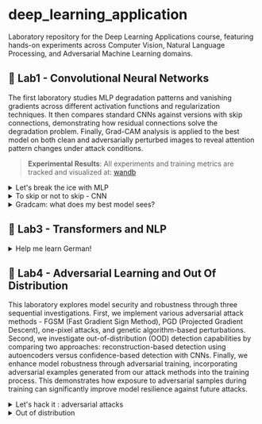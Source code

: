 # deep_learning_application

Laboratory repository for the Deep Learning Applications course, featuring hands-on experiments across Computer Vision, Natural Language Processing, and Adversarial Machine Learning domains.


## :test_tube: Lab1 - Convolutional Neural Networks
The first laboratory studies MLP degradation patterns and vanishing gradients across different activation functions and regularization techniques. It then compares standard CNNs against versions with skip connections, demonstrating how residual connections solve the degradation problem. Finally, Grad-CAM analysis is applied to the best model on both clean and adversarially perturbed images to reveal attention pattern changes under attack conditions.
> **Experimental Results**: All experiments and training metrics are tracked and visualized at: [wandb](https://wandb.ai/martina-buccioni98-unifi/deep-learning-application?nw=nwusermartinabuccioni98)

<details>
<summary>Let's break the ice with MLP </summary>
Among all the experiments conducted to study MLPs, two caught my attention. The first one focuses on the vanishing gradient problem in MLPs (to be fair, without any type of regularization). The second one, instead, focuses on normalizations.
<div align="center">
<img src="plots/mlp_activation_function.png" alt="Training Loss by Activation Function" width="250"/>
<img src="plots/normalizzazione.png" alt="Validation Loss by Regularization Method" width="250"/>
<p><em>Left: Training loss comparison across activation functions | Right: Validation loss for different regularization strategies</em></p>
</div>
As shown in the left plot, the combination of saturating activation functions (sigmoid, tanh) and deep network architectures creates a multiplicative effect, causing gradients to diminish exponentially with each layer. This explains why early layers struggle to receive meaningful updates, resulting in slower or stalled training.

The right plot illustrates the impact of different regularization strategies. These results highlight that data augmentation can act as a powerful form of regularization, often outperforming architectural modifications in improving validation performance.
> **Dataset Augmentation in Feature Space**
> Terrance DeVries, Graham W. Taylor, ICLR 2017
</details>

<details>
<summary>To skip or not to skip - CNN  </summary>
<div align="center">
<img src="plots/skipornottoskip_loss.png" width="250"/>
<img src="plots/skipotnottoskip.png"  width="250"/>
<p><em>Learning curves</em></p>
</div>

| Architecture | Size | Depth | Final Accuracy | 
|--------------|------|-------|----------------|
| CNN | Small | [2,2] | 68% |
| CNN | Medium | [5,5] | 77% | 
| CNN | Large | [7,7] | 75% | 
| CNN + skip | Small | [2,2] | 63% | 
| CNN + skip | Medium | [5,5] | 79% | 
| CNN + skip | Large | [7,7] | **82%** | 

These results confirm the fundamental insight from ResNet - that skip connections solve the degradation problem by allowing gradients to flow directly through identity mappings, enabling effective training of very deep networks.
</details>
<details>
<summary>Gradcam: what does my best model sees? </summary>
Grad-CAM (Gradient-weighted Class Activation Mapping) analysis was applied to the best-performing CNN to understand what regions the model focuses on for classification decisions. We want to show how the attention focuses over adversarial examples.

<div align="center">
<img src="proj1/gradcam_results/sample_4_gradcam.png" alt="Grad-CAM Airplane Analysis" width="250"/>
<img src="proj1/gradcam_results_attack/sample_4_gradcam.png" width="250"/>
</div>
The analysis reveals how adversarial perturbations dramatically alter the model's attention patterns. In the original images, the model focuses on semantically relevant features; however, under adversarial attacks, attention either scatters to irrelevant regions or concentrates on attack-induced artifacts.
This phenomenon is clearly illustrated in other two cool examples, namely image 1 and image 7.
</details>

## :test_tube: Lab3 - Transformers and NLP
<details>
<summary>Help me learn German! </summary>
For the third exercise I decided to help myself to learn German. I'd always loved to do something to correct my awful German sentences.
This project implements a T5-based grammar corrector specifically designed to assist with German language learning through automated sentence correction.
This project implements a T5-based grammar corrector specifically designed to assist with German language learning through automated sentence correction.
  
**Technical Solution:**
  
```
Bad German → "Korrigiere:" + T5 → LoRA Fine-tuning → Corrected German
```

- **Model:** T5-small with LoRA adapters (r=4, α=8) for efficient fine-tuning
- **Dataset:** MERLIN German grammar correction dataset with authentic learner errors
- **Approach:** Parameter-Efficient Fine-Tuning (PEFT) with LoRA to adapt pre-trained knowledge

**German Examples:**

```
Der Hund laufen schnell
**corrected:** Der Hund läuft schnell
```

```
Morgen ich will gehen in Kino.
**corrected:** Morgen werde ich in Kino gehen
```
```
Er spielt Fussball mit seine Freunde.
**corrected:** Er spielt Fussball mit seinen Freunden
```
</details>


## :test_tube: Lab4 - Adversarial Learning and Out Of Distribution
This laboratory explores model security and robustness through three sequential investigations. First, we implement various adversarial attack methods - FGSM (Fast Gradient Sign Method), PGD (Projected Gradient Descent), one-pixel attacks, and genetic algorithm-based perturbations.
Second, we investigate out-of-distribution (OOD) detection capabilities by comparing two approaches: reconstruction-based detection using autoencoders versus confidence-based detection with CNNs. Finally, we enhance model robustness through adversarial training, incorporating adversarial examples generated from our attack methods into the training process. This demonstrates how exposure to adversarial samples during training can significantly improve model resilience against future attacks.

<details>
<summary>Let's hack it : adversarial attacks</summary>
  
FGSM - Single-step attack that computes perturbations using the sign of the gradient with respect to the loss function. 
> **Explaining and Harnessing Adversarial Examples**  
> I.J. Goodfellow et al., ICLR 2015, [arXiv:1412.6572](https://arxiv.org/abs/1412.6572)

<div align="center">
<img src="proj4/output_adv/fgsm/fgsm_attack.png" alt="FGSM Attack" width="200"/>
<img src="proj4/output_adv/fgsm/fgsm_diff.png" alt="One-Pixel Attack" width="270"/>
<p><em>Left: FGSM distributed perturbations | Right: FGSM difference patterns</em></p>
</div>



PGD - Multi-step iterative attack that applies FGSM repeatedly while projecting perturbations back into the allowed epsilon ball.
> **Towards Deep Learning Models Resistant to Adversarial Attacks**  
> A. Madry et al., ICLR 2018, [arXiv:1706.06083](https://arxiv.org/abs/1706.06083)
<div align="center">
<img src="proj4/output_adv/pgd/pgd_attack.png" alt="FGSM Attack" width="200"/>
<img src="proj4/output_adv/pgd/pgd_diff.png" alt="One-Pixel Attack" width="270"/>
<p><em>Left: PGD distributed perturbations | Right: PGD difference patterns</em></p>
</div>

Few-Pixel attack - Sparse attack that targets only the most influential pixels based on gradient magnitude, minimizing the number of modified pixels. 
> **One Pixel Attack for Fooling Deep Neural Networks**  
> J. Su et al., IEEE TEC 2019, [arXiv:1710.08864](https://arxiv.org/abs/1710.08864)

<div align="center">
<img src="proj4/output_adv/one_pixel/one_pixel_attack.png" alt="FGSM Attack" width="200"/>
<img src="proj4/output_adv/one_pixel/one_pixel_diff.png" alt="One-Pixel Attack" width="270"/>
<p><em>Left: Few_pixel distributed perturbations | Right: Few-pixwl difference patterns</em></p>
</div>

Genetic attack - Evolutionary algorithm approach that optimizes adversarial perturbations through selection, crossover, and mutation operations.
> **Generating Natural Language Adversarial Examples**  
> M.Alzantot et al., EMNLP 2018, [arXiv:1804.07998](https://arxiv.org/abs/1804.07998)
<div align="center">
<img src="proj4/output_adv/genetic/genetic_attack.png" alt="FGSM Attack" width="200"/>
<img src="proj4/output_adv/genetic/genetic_diff.png" alt="One-Pixel Attack" width="270"/>
<p><em>Left: Genetic distributed perturbations | Right: Genetic difference patterns</em></p>
</div>
These results reveal that neural networks are vulnerable to various types of carefully crafted perturbations, from distributed noise to highly localized modifications.
</details>

<details>
<summary>Out of distribution</summary>
<details>
<summary>CNN vs AutoEncoder</summary>
We compare two fundamentally different approaches for detecting out-of-distribution samples: confidence-based detection using CNNs and reconstruction-based detection using autoencoders.
<div align="center">
<img src="proj4/output_ood/scores_CNN_CLASSIC.png" alt="FGSM Attack" width="200"/>
<img src="proj4/output_ood/ROC_curve_CNN_CLASSIC.png" alt="One-Pixel Attack" width="200"/>
</div>  
<div align="center">
<img src="proj4/output_ood/scores_AUTOENCODER.png" alt="FGSM Attack" width="200"/>
<img src="proj4/output_ood/ROC_curve_AUTOENCODER.png" alt="One-Pixel Attack" width="200"/>
<p><em>Left: Cnn and Autoencoder scores | Right: Cnn and Autoencoder ROC curve </em></p>
</div>  
The experimental results reveal a stark performance difference between the two approaches. CNN-based detection struggles with significant overlap in confidence scores between test and fake samples, indicating that classification confidence alone provides limited discriminative power for OOD detection. The moderate ROC performance confirms this challenge in distinguishing between in-distribution and out-of-distribution data.
In contrast, autoencoder-based detection demonstrates superior performance through reconstruction error analysis. The clear separation between distributions shows that autoencoders capture the underlying data structure more effectively, with fake samples producing noticeably higher reconstruction errors.
</details>
<details>
<summary>CNN vs CNN trained with adversarial examples</summary>
<div align="center">
<img src="proj4/output_ood/scores_CNN_CLASSIC.png" alt="FGSM Attack" width="200"/>
<img src="proj4/output_ood/ROC_curve_CNN_CLASSIC.png" alt="One-Pixel Attack" width="200"/>
   <img src="proj4/output_ood/Confusion_matrix_CNN_CLASSIC.png.png" alt="One-Pixel Attack" width="200"/>
</div>  
<div align="center">
<img src="proj4/output_ood/scores_CNN_ADVERSARIAL.png" alt="FGSM Attack" width="200"/>
<img src="proj4/output_ood/ROC_curve_CNN_ADVERSARIAL.png" alt="One-Pixel Attack" width="200"/>
  <img src="proj4/output_ood/Confusion_matrix_CNN_ADVERSARIAL.png.png" alt="One-Pixel Attack" width="200"/>
<p><em>Left: Cnn and CNN with adverarial training scores | Center: Cnn and CNN with adverarial training ROC curve |Right: Cnn and CNN with adverarial confusion matrix | </em></p>

</div>  
Now we test our CNN with CNN trained with adversarial samples. The results show that adversarial training discriminates Out-of-Distribution (OOD) samples better, but it degrades the in-distribution classification performance.
</details>

